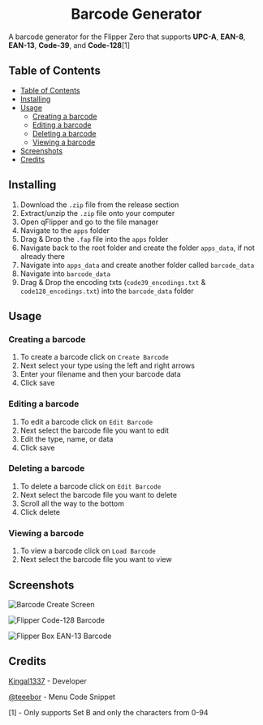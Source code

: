 <p align="center">
	<h1 align="center">Barcode Generator</h1>  
  <p align="center">

A barcode generator for the Flipper Zero that supports **UPC-A**, **EAN-8**, **EAN-13**, **Code-39**, and **Code-128**[1]
</p>


## Table of Contents
- [Table of Contents](#table-of-contents)
- [Installing](#installing)
- [Usage](#usage)
  - [Creating a barcode](#creating-a-barcode)
  - [Editing a barcode](#editing-a-barcode)
  - [Deleting a barcode](#deleting-a-barcode)
  - [Viewing a barcode](#viewing-a-barcode)
- [Screenshots](#screenshots)
- [Credits](#credits)


## Installing
1) Download the `.zip` file from the release section
2) Extract/unzip the `.zip` file onto your computer
3) Open qFlipper and go to the file manager
4) Navigate to the `apps` folder
5) Drag & Drop the `.fap` file into the `apps` folder
6) Navigate back to the root folder and create the folder `apps_data`, if not already there
7) Navigate into `apps_data` and create another folder called `barcode_data`
8) Navigate into `barcode_data`
9) Drag & Drop the encoding txts (`code39_encodings.txt` & `code128_encodings.txt`) into the `barcode_data` folder


## Usage

### Creating a barcode
1) To create a barcode click on `Create Barcode`
2) Next select your type using the left and right arrows
3) Enter your filename and then your barcode data
4) Click save

### Editing a barcode
1) To edit a barcode click on `Edit Barcode`
2) Next select the barcode file you want to edit
3) Edit the type, name, or data
4) Click save

### Deleting a barcode
1) To delete a barcode click on `Edit Barcode`
2) Next select the barcode file you want to delete
3) Scroll all the way to the bottom
4) Click delete

### Viewing a barcode
1) To view a barcode click on `Load Barcode`
2) Next select the barcode file you want to view

## Screenshots
![Barcode Create Screen](screenshots/Creating%20Barcode.png "Barcode Create Screen")

![Flipper Code-128 Barcode](screenshots/Flipper%20Barcode.png "Flipper Code-128 Barcode")

![Flipper Box EAN-13 Barcode](screenshots/Flipper%20Box%20Barcode.png "Flipper Box EAN-13 Barcode")

## Credits

[Kingal1337](https://github.com/Kingal1337) - Developer

[@teeebor](https://github.com/teeebor) - Menu Code Snippet


[1] - Only supports Set B and only the characters from 0-94
